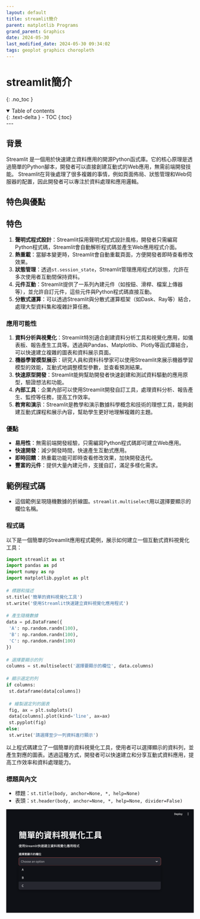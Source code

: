 ```yaml
---
layout: default
title: streamlit簡介
parent: matplotlib Programs
grand_parent: Graphics
date: 2024-05-30
last_modified_date: 2024-05-30 09:34:02
tags: geoplot graphics choropleth
---
```


# streamlit簡介
{: .no_toc }

<details open markdown="block">
  <summary>
    Table of contents
  </summary>
  {: .text-delta }
- TOC
{:toc}
</details>
---

## 背景

Streamlit 是一個用於快速建立資料應用的開源Python函式庫。它的核心原理是透過簡單的Python腳本，開發者可以直接創建互動式的Web應用，無需前端開發技能。 Streamlit在背後處理了很多複雜的事情，例如頁面佈局、狀態管理和Web伺服器的配置，因此開發者可以專注於資料處理和應用邏輯。

## 特色與優點

## 特色

1. **聲明式程式設計**：Streamlit採用聲明式程式設計風格，開發者只需編寫Python程式碼，Streamlit會自動解析程式碼並產生Web應用程式介面。
2. **熱重載**：當腳本變更時，Streamlit會自動重載頁面，方便開發者即時查看修改效果。
3. **狀態管理**：透過`st.session_state`，Streamlit管理應用程式的狀態，允許在多次使用者互動間保持資料。
4. **元件互動**：Streamlit提供了一系列內建元件（如按鈕、滑桿、檔案上傳器等），並允許自訂元件，這些元件與Python程式碼直接互動。
5. **分散式運算**：可以透過Streamlit與分散式運算框架（如Dask、Ray等）結合，處理大型資料集和複雜計算任務。

### 應用可能性

1. **資料分析與視覺化**：Streamlit特別適合創建資料分析工具和視覺化應用，如儀表板、報告產生工具等。透過與Pandas、Matplotlib、Plotly等函式庫結合，可以快速建立複雜的圖表和資料展示頁面。
2. **機器學習模型展示**：研究人員和資料科學家可以使用Streamlit來展示機器學習模型的效能，互動式地調整模型參數，並查看預測結果。
3. **快速原型開發**：Streamlit能夠幫助開發者快速創建和測試資料驅動的應用原型，驗證想法和功能。
4. **內部工具**：企業內部可以使用Streamlit開發自訂工具，處理資料分析、報告產生、監控等任務，提高工作效率。
5. **教育和演示**：Streamlit是教學和演示數據科學概念和技術的理想工具，能夠創建互動式課程和展示內容，幫助學生更好地理解複雜的主題。

### 優點

- **易用性**：無需前端開發經驗，只需編寫Python程式碼即可建立Web應用。
- **快速開發**：減少開發時間，快速產生互動式應用。
- **即時回饋**：熱重載功能可即時查看修改效果，加快開發迭代。
- **豐富的元件**：提供大量內建元件，支援自訂，滿足多樣化需求。

## 範例程式碼

-  這個範例呈現隨機數據的折線圖。`streamlit.multiselect`用以選擇要顯示的欄位名稱。

### 程式碼

以下是一個簡單的Streamlit應用程式範例，展示如何建立一個互動式資料視覺化工具：

```python
import streamlit as st
import pandas as pd
import numpy as np
import matplotlib.pyplot as plt

# 標題和描述
st.title('簡單的資料視覺化工具')
st.write('使用Streamlit快速建立資料視覺化應用程式')

# 產生隨機數據
data = pd.DataFrame({
 'A': np.random.randn(100),
 'B': np.random.randn(100),
 'C': np.random.randn(100)
})

# 選擇要顯示的列
columns = st.multiselect('選擇要顯示的欄位', data.columns)

# 顯示選定的列
if columns:
 st.dataframe(data[columns])

 # 繪製選定列的圖表
 fig, ax = plt.subplots()
 data[columns].plot(kind='line', ax=ax)
 st.pyplot(fig)
else:
 st.write('請選擇至少一列資料進行顯示')
```

以上程式碼建立了一個簡單的資料視覺化工具，使用者可以選擇顯示的資料列，並產生對應的圖表。透過這種方式，開發者可以快速建立和分享互動式資料應用，提高工作效率和資料處理能力。

### 標題與內文

- 標題：`st.title(body, anchor=None, *, help=None)`
- 表頭：`st.header(body, anchor=None, *, help=None, divider=False)`

![](pngs/2024-05-30-20-22-56.png)